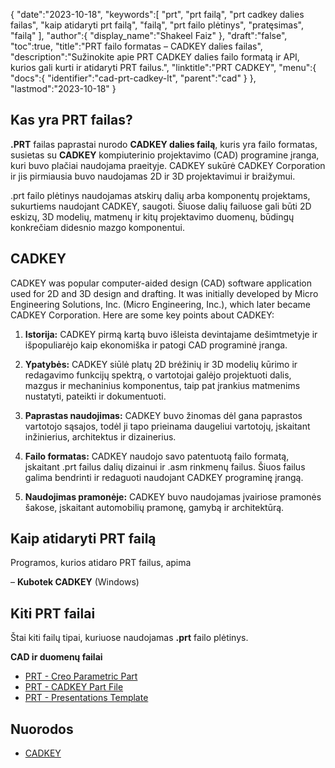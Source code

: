 {
   "date":"2023-10-18",
   "keywords":[
"prt",
"prt failą",
"prt cadkey dalies failas",
"kaip atidaryti prt failą",
"failą",
"prt failo plėtinys",
"pratęsimas",
"failą"
],
   "author":{
      "display_name":"Shakeel Faiz"
},
   "draft":"false",
   "toc":true,
   "title":"PRT failo formatas – CADKEY dalies failas",
   "description":"Sužinokite apie PRT CADKEY dalies failo formatą ir API, kurios gali kurti ir atidaryti PRT failus.",
   "linktitle":"PRT CADKEY",
   "menu":{
      "docs":{
         "identifier":"cad-prt-cadkey-lt",
         "parent":"cad"
}
},
   "lastmod":"2023-10-18"
}

## Kas yra PRT failas?

**.PRT** failas paprastai nurodo **CADKEY dalies failą**, kuris yra failo formatas, susietas su **CADKEY** kompiuterinio projektavimo (CAD) programine įranga, kuri buvo plačiai naudojama praeityje. CADKEY sukūrė CADKEY Corporation ir jis pirmiausia buvo naudojamas 2D ir 3D projektavimui ir braižymui.

.prt failo plėtinys naudojamas atskirų dalių arba komponentų projektams, sukurtiems naudojant CADKEY, saugoti. Šiuose dalių failuose gali būti 2D eskizų, 3D modelių, matmenų ir kitų projektavimo duomenų, būdingų konkrečiam didesnio mazgo komponentui.

## CADKEY

CADKEY was popular computer-aided design (CAD) software application used for 2D and 3D design and drafting. It was initially developed by Micro Engineering Solutions, Inc. (Micro Engineering, Inc.), which later became CADKEY Corporation. Here are some key points about CADKEY:

1.  **Istorija:** CADKEY pirmą kartą buvo išleista devintajame dešimtmetyje ir išpopuliarėjo kaip ekonomiška ir patogi CAD programinė įranga.
    
2.  **Ypatybės:** CADKEY siūlė platų 2D brėžinių ir 3D modelių kūrimo ir redagavimo funkcijų spektrą, o vartotojai galėjo projektuoti dalis, mazgus ir mechaninius komponentus, taip pat įrankius matmenims nustatyti, pateikti ir dokumentuoti.
    
3.  **Paprastas naudojimas:** CADKEY buvo žinomas dėl gana paprastos vartotojo sąsajos, todėl ji tapo prieinama daugeliui vartotojų, įskaitant inžinierius, architektus ir dizainerius.
    
4.  **Failo formatas:** CADKEY naudojo savo patentuotą failo formatą, įskaitant .prt failus dalių dizainui ir .asm rinkmenų failus. Šiuos failus galima bendrinti ir redaguoti naudojant CADKEY programinę įrangą.
    
5.  **Naudojimas pramonėje:** CADKEY buvo naudojamas įvairiose pramonės šakose, įskaitant automobilių pramonę, gamybą ir architektūrą.
    
## Kaip atidaryti PRT failą

Programos, kurios atidaro PRT failus, apima

– **Kubotek CADKEY** (Windows)

## Kiti PRT failai

Štai kiti failų tipai, kuriuose naudojamas **.prt** failo plėtinys.

**CAD ir duomenų failai**
- [PRT - Creo Parametric Part](/cad/prt-creo/)
- [PRT - CADKEY Part File](/cad/prt-cadkey/)
- [PRT - Presentations Template](/data/prt-template/)

## Nuorodos
* [CADKEY](https://en.wikipedia.org/wiki/CADKEY)


